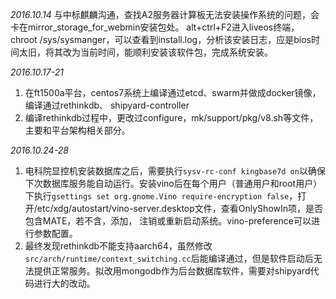 *2016.10.14*
与中标麒麟沟通，查找A2服务器计算板无法安装操作系统的问题，会卡在mirror_storage_for_webmin安装包处。
alt+ctrl+F2进入liveos终端，chroot /sys/sysmanger，可以查看到install.log，分析该安装日志，应是bios时间太旧，将其改为当前时间，能顺利安装该软件包，完成系统安装。

*2016.10.17-21*
1. 在ft1500a平台，centos7系统上编译通过etcd、swarm并做成docker镜像，编译通过rethinkdb、
shipyard-controller
2. 编译rethinkdb过程中，更改过configure，mk/support/pkg/v8.sh等文件，主要和平台架构相关部分。

*2016.10.24-28*
1. 电科院显控机安装数据库之后，需要执行`sysv-rc-conf kingbase7d on`以确保下次数据库服务能自动运行。安装vino后在每个用户（普通用户和root用户）下执行`gsettings set org.gnome.Vino require-encryption false`，打开/etc/xdg/autostart/vino-server.desktop文件，查看OnlyShowIn项，是否包含MATE，若不含，添加，
注销或重新启动系统。vino-preference可以进行参数配置。
2. 最终发现rethinkdb不能支持aarch64，虽然修改`src/arch/runtime/context_switching.cc`后能编译通过，但是软件启动后无法提供正常服务。拟改用mongodb作为后台数据库软件，需要对shipyard代码进行大的改动。

